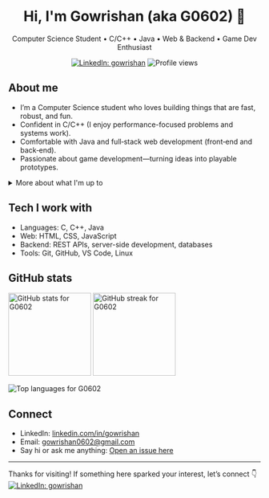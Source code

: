 <!--
Thanks for checking out my profile README!
Tip: Replace placeholder text (like TODOs) with your own details.
-->

<div align="center">

# Hi, I'm Gowrishan (aka G0602) 👋

Computer Science Student • C/C++ • Java • Web & Backend • Game Dev Enthusiast

[![LinkedIn: gowrishan](https://img.shields.io/badge/LinkedIn-gowrishan-0a66c2?logo=linkedin&logoColor=white)](https://linkedin.com/in/gowrishan)
![Profile views](https://komarev.com/ghpvc/?username=G0602&style=flat&color=0e75b6)

</div>

## About me
- I’m a Computer Science student who loves building things that are fast, robust, and fun.
- Confident in C/C++ (I enjoy performance-focused problems and systems work).
- Comfortable with Java and full‑stack web development (front‑end and back‑end).
- Passionate about game development—turning ideas into playable prototypes.

<details>
<summary>More about what I'm up to</summary>

- Exploring game programming patterns and engine fundamentals.
- Practicing backend design (clean APIs, auth, databases).
- Building small games and web apps to learn by doing.
- Open to collaborating on game jams, tools, or API services.

</details>

## Tech I work with
- Languages: C, C++, Java
- Web: HTML, CSS, JavaScript
- Backend: REST APIs, server-side development, databases
- Tools: Git, GitHub, VS Code, Linux

<!-- Add frameworks you use often, for example:
- Frameworks/Libraries: React, Node.js/Express, Spring, SQLite/PostgreSQL
-->

<!--## Featured work
Here are a few things I’m proud of (more coming soon):

- Game Prototype — TODO: add title, short description, and link
- Web App — TODO: add title, short description, and link
- Systems/Algo Project — TODO: add title, short description, and link
-->
<!-- Tip: Pin your repos from your GitHub profile for extra visibility. -->

## GitHub stats
<p>
  <img src="https://github-readme-stats.vercel.app/api?username=G0602&show_icons=true&theme=transparent&hide_border=true" alt="GitHub stats for G0602" height="165" />
  <img src="https://streak-stats.demolab.com?user=G0602&theme=transparent&hide_border=true" alt="GitHub streak for G0602" height="165" />
</p>
<p>
  <img src="https://github-readme-stats.vercel.app/api/top-langs/?username=G0602&layout=compact&theme=transparent&hide_border=true" alt="Top languages for G0602" />
</p>

## Connect
- LinkedIn: [linkedin.com/in/gowrishan](https://linkedin.com/in/gowrishan)
- Email: gowrishan0602@gmail.com
- Say hi or ask me anything: [Open an issue here](https://github.com/G0602/G0602/issues/new?title=Hi%20there!&body=What%20would%20you%20like%20to%20know%3F)

---

Thanks for visiting! If something here sparked your interest, let’s connect 👇
[![LinkedIn: gowrishan](https://img.shields.io/badge/Connect_on_LinkedIn-0a66c2?logo=linkedin&logoColor=white)](https://linkedin.com/in/gowrishan)
